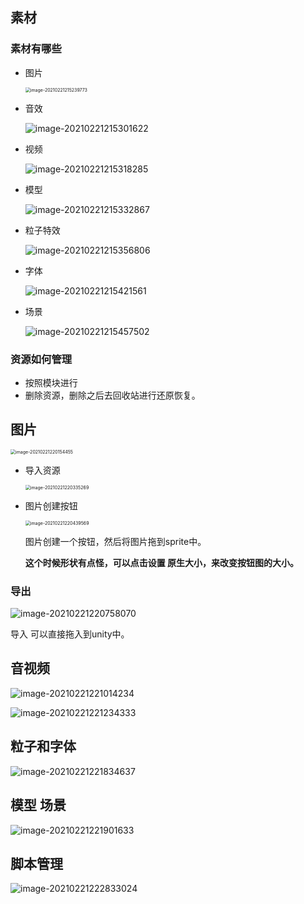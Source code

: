 ## 素材

### 素材有哪些

- 图片

  <img src="images/image-20210221215239773.png" alt="image-20210221215239773" style="zoom:50%;" />

- 音效

  ![image-20210221215301622](images/image-20210221215301622.png)

- 视频

  ![image-20210221215318285](images/image-20210221215318285.png)

- 模型

  ![image-20210221215332867](images/image-20210221215332867.png)

- 粒子特效

  ![image-20210221215356806](images/image-20210221215356806.png)

- 字体

  ![image-20210221215421561](images/image-20210221215421561.png)

- 场景

  ![image-20210221215457502](images/image-20210221215457502.png)

### 资源如何管理

- 按照模块进行
- 删除资源，删除之后去回收站进行还原恢复。

## 图片

<img src="images/image-20210221220154455.png" alt="image-20210221220154455" style="zoom:50%;" />

- 导入资源

  <img src="images/image-20210221220335269.png" alt="image-20210221220335269" style="zoom:50%;" />

- 图片创建按钮

  <img src="images/image-20210221220439569.png" alt="image-20210221220439569" style="zoom:50%;" />

  图片创建一个按钮，然后将图片拖到sprite中。

  **这个时候形状有点怪，可以点击设置 原生大小，来改变按钮图的大小。**

### 导出

![image-20210221220758070](images/image-20210221220758070.png)

导入 可以直接拖入到unity中。

## 音视频

![image-20210221221014234](images/image-20210221221014234.png)

![image-20210221221234333](images/image-20210221221234333.png)

## 粒子和字体

![image-20210221221834637](images/image-20210221221834637.png)



## 模型  场景

![image-20210221221901633](images/image-20210221221901633.png)

## 脚本管理

![image-20210221222833024](images/image-20210221222833024.png) 

